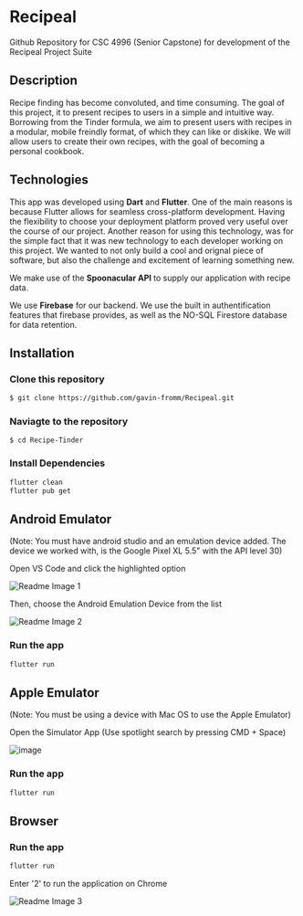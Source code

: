 # Recipeal
Github Repository for CSC 4996 (Senior Capstone) for development of the Recipeal Project Suite

## Description

Recipe finding has become convoluted, and time consuming. The goal of this project, it to present recipes to users in a simple and intuitive way. Borrowing from the Tinder formula, we aim to present users with recipes in a modular, mobile freindly format, of which they can like or diskike. We will allow users to create their own recipes, with the goal of becoming a personal cookbook.

## Technologies

This app was developed using **Dart** and **Flutter**. One of the main reasons is because Flutter allows for seamless cross-platform development. Having the flexibility to choose your deployment platform    proved very useful over the course of our project. Another reason for using this technology, was for the simple fact that it was new technology to each developer working on this project. We wanted to not only build a cool and orignal piece of software, but also the challenge and excitement of learning something new.

We make use of the **Spoonacular API** to supply our application with recipe data.

We use **Firebase** for our backend. We use the built in authentification features that firebase provides, as well as the NO-SQL Firestore database for data retention.

## Installation

### Clone this repository
```bash
$ git clone https://github.com/gavin-fromm/Recipeal.git
```
### Naviagte to the repository
```
$ cd Recipe-Tinder
```
### Install Dependencies
```bash
flutter clean
flutter pub get
```

## Android Emulator 
(Note: You must have android studio and an emulation device added. The device we worked with, is the Google Pixel XL 5.5" with the API level 30)

Open VS Code and click the highlighted option

![Readme Image 1](https://user-images.githubusercontent.com/109327531/231516021-e73ee33d-79f6-41e2-930b-29d0eafa919f.png)

Then, choose the Android Emulation Device from the list

![Readme Image 2](https://user-images.githubusercontent.com/109327531/231515839-28efdc45-c216-478c-a15d-10e80a292a2f.png)

### Run the app
```bash
flutter run
```


## Apple Emulator
(Note: You must be using a device with Mac OS to use the Apple Emulator)

Open the Simulator App (Use spotlight search by pressing CMD + Space)

![image](https://user-images.githubusercontent.com/109327531/231543617-d1378f32-f43b-48bd-a889-1a18078858b0.png)

### Run the app
```bash
flutter run
```

## Browser
### Run the app
```bash
flutter run
```

Enter '2' to run the application on Chrome

![Readme Image 3](https://user-images.githubusercontent.com/109327531/231539434-6437bd7b-4441-4c53-9e22-2ae28fba5741.png)



